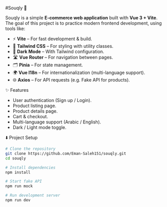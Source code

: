 #Souqly 🛒

Souqly is a simple **E-commerce web application** built with **Vue 3 + Vite**.  
The goal of this project is to practice modern frontend development, using tools like:

- ⚡ **Vite** – For fast development & build.
- 🎨 **Tailwind CSS** – For styling with utility classes.
- 🌙 **Dark Mode** – With Tailwind configuration.
- 🛣️ **Vue Router** – For navigation between pages.
- 🗂️ **Pinia** – For state management.
- 🌍 **Vue I18n** – For internationalization (multi-language support).
- 🌐 **Axios** – For API requests (e.g. Fake API for products).


✨ Features 
- User authentication (Sign up / Login).
- Product listing page.
- Product details page.
- Cart & checkout.
- Multi-language support (Arabic / English).
- Dark / Light mode toggle.


⬇️ Project Setup
```bash
# Clone the repository
git clone https://github.com/Eman-Saleh151/souqly.git
cd souqly

# Install dependencies
npm install

# Start fake API
npm run mock

# Run development server
npm run dev





